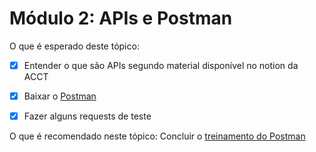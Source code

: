 # **Módulo 2: APIs e Postman**

O que é esperado deste tópico:
- [x] Entender o que são APIs segundo material disponível no notion da ACCT
- [x] Baixar o [Postman](https://www.postman.com/downloads/)
- [x] Fazer alguns requests de teste 


O que é recomendado neste tópico:
Concluir o [treinamento do Postman](https://www.postman.com/postman/workspace/published-postman-templates/collection/9065401-ff29b3be-af69-4442-91e0-c1158b620fc2?ctx=documentation) 
